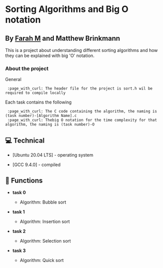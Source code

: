# Sorting Algorithms and Big O notation
## By [Farah M](https://github.com/farahmc) and Matthew Brinkmann
This is a project about understanding different sorting algorithms and how they can be explained with big 'O' notation.
### About the project
General
```
 :page_with_curl: The header file for the project is sort.h wil be required to compile locally
```
Each task contains the following
```
 :page_with_curl: The C code containing the algorithm, the naming is (task number)-[Algorithm Name].c
 :page_with_curl: Thebig O notation for the time complexity for that algorithm, the naming is (task number)-O
```

## :computer: Technical

* [Ubuntu 20.04 LTS] - operating system

* [GCC 9.4.0] - compiled
## :pushpin: Functions
* **task 0**
  * Algorithm: Bubble sort

* **task 1**
  * Algorithm: Insertion sort

* **task 2**
  * Algorithm: Selection sort

* **task 3**
  * Algorithm: Quick sort